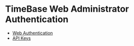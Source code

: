 # TimeBase Web Administrator Authentication

* [Web Authentication](https://github.com/epam/TimebaseWS/tree/main/guide/authentication/web-auth.md) 
* [API Keys](https://github.com/epam/TimebaseWS/tree/main/guide/authentication/api-keys.md) 

